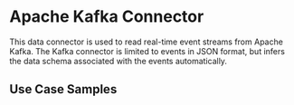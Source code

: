 # Apache Kafka Connector
This data connector is used to read real-time event streams from Apache Kafka. The Kafka connector is limited to events in JSON format, but infers the data schema associated with the events automatically.

## Use Case Samples